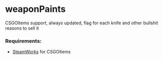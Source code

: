 # weaponPaints
CSGOItems support, always updated, flag for each knife and other bullshit reasons to sell it

### Requirements:
 - [SteamWorks](https://forums.alliedmods.net/showthread.php?t=229556) for CSGOItems
